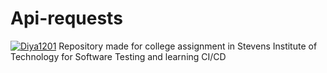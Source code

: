 # Api-requests
[![Diya1201](https://circleci.com/gh/Diya1201/Api-requests.svg?style=svg)](https://app.circleci.com/pipelines/github/Diya1201/Api-requests?branch=main&filter=all)
Repository made for college assignment in Stevens Institute of Technology for Software Testing and learning CI/CD
